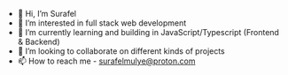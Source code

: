 - 👋 Hi, I’m Surafel
- 👀 I’m interested in full stack web development
- 🌱 I’m currently learning and building in JavaScript/Typescript (Frontend & Backend)
- 💞️ I’m looking to collaborate on different kinds of projects
- 📫 How to reach me - surafelmulye@proton.com 
